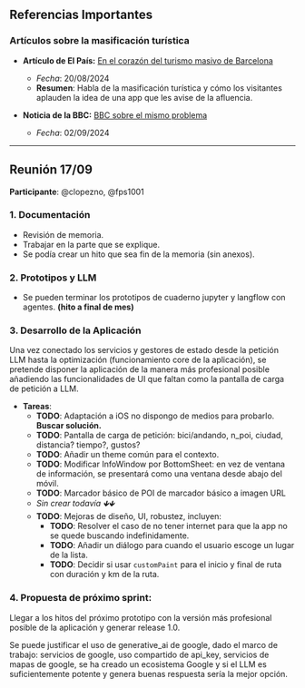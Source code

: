 ## Referencias Importantes

### Artículos sobre la masificación turística

- **Artículo de El País:**
  [En el corazón del turismo masivo de Barcelona](https://elpais.com/espana/catalunya/2024-08-20/en-el-corazon-del-turismo-masivo-de-barcelona-que-el-park-guell-este-lleno-demuestra-que-hay-que-verlo.html)
  - *Fecha*: 20/08/2024
  - **Resumen**: Habla de la masificación turística y cómo los visitantes aplauden la idea de una app que les avise de la afluencia.

- **Noticia de la BBC:**
  [BBC sobre el mismo problema](https://www.bbc.com/news/articles/clyn5l20z72o)
  - *Fecha*: 02/09/2024

---

## Reunión 17/09

**Participante**: @clopezno, @fps1001


### 1. Documentación
- Revisión de memoria.
- Trabajar en la parte que se explique.
- Se podía crear un hito que sea fin de la memoria (sin anexos).

### 2. Prototipos y LLM
- Se pueden terminar los prototipos de cuaderno jupyter y langflow con agentes. **(hito a final de mes)**
### 3. Desarrollo de la Aplicación
Una vez conectado los servicios y gestores de estado desde la petición LLM hasta la optimización (funcionamiento core de la aplicación), se pretende disponer la aplicación de la manera más profesional posible añadiendo las funcionalidades de UI que faltan como la pantalla de carga de petición a LLM.

- **Tareas**:
  - **TODO**: Adaptación a iOS no dispongo de medios para probarlo. **Buscar solución.**
  - **TODO**: Pantalla de carga de petición: bici/andando, n_poi, ciudad, distancia? tiempo?, gustos?
  - **TODO**: Añadir un theme común para el contexto.
  - **TODO**: Modificar InfoWindow por BottomSheet: en vez de ventana de información, se presentará como una ventana desde abajo del móvil.
  - **TODO**: Marcador básico de POI de marcador básico a imagen URL
  - *Sin crear todavía 🡻🡻*
  - **TODO**: Mejoras de diseño, UI, robustez, incluyen:
    - **TODO**: Resolver el caso de no tener internet para que la app no se quede buscando indefinidamente.
    - **TODO**: Añadir un diálogo para cuando el usuario escoge un lugar de la lista.
    - **TODO**: Decidir si usar `customPaint` para el inicio y final de ruta con duración y km de la ruta.
    <p>

### 4. Propuesta de próximo sprint:

Llegar a los hitos del próximo prototipo con la versión más profesional posible de la aplicación y generar release 1.0. <p>

Se puede justificar el uso de generative_ai de google, dado el marco de trabajo: servicios de google, uso compartido de api_key, servicios de mapas de google, se ha creado un ecosistema Google y si el LLM es suficientemente potente y genera buenas respuesta sería la mejor opción.